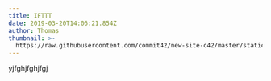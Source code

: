 ```yaml
---
title: IFTTT
date: 2019-03-20T14:06:21.854Z
author: Thomas
thumbnail: >-
  https://raw.githubusercontent.com/commit42/new-site-c42/master/static/assets/domotique-e1523003863976.jpg
---
```

yjfghjfghjfgj
